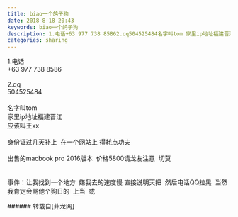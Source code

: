 ```yaml
---
title: biao一个鸽子狗
date: 2018-8-18 20:43
keywords: biao一个鸽子狗
description: 1.电话‭+63 977 738 8586‬2.qq504525484名字叫tom 家里ip地址福建晋江应该叫王xx身份证过几天补上  在一个网站上 得耗点功夫出售的macbook pro 2016版本  价格5800请龙友注意  切莫事件：让我找到一个地方  嫌我去的速度慢 直接说明天把  然后电话QQ拉黑  当然我肯定会骂他个狗日的  上当  或
categories: sharing
---
```

<td class="t_f" id="postmessage_1658892">

1.电话<br/>
‭+63 977 738 8586‬<br/>
<br/>
2.qq<br/>
504525484<br/>
<br/>
名字叫tom <br/>
家里ip地址福建晋江<br/>
应该叫王xx<br/>
<br/>
身份证过几天补上  在一个网站上 得耗点功夫<br/>
<br/>
出售的macbook pro 2016版本  价格5800请龙友注意  切莫<br/>
<br/>
<br/>
事件：让我找到一个地方  嫌我去的速度慢 直接说明天把  然后电话QQ拉黑  当然我肯定会骂他个狗日的  上当  或<br/>
</td>
###### 转载自[菲龙网]